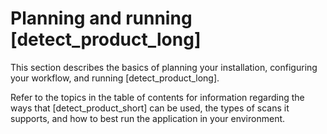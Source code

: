 # Planning and running [detect_product_long]

This section describes the basics of planning your installation, configuring your workflow, and running [detect_product_long].

Refer to the topics in the table of contents for information regarding the ways that [detect_product_short] can be used, the types of scans it supports, and how to best run the application in your environment.
